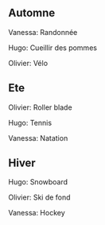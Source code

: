 ## Automne

Vanessa: Randonnée

Hugo: Cueillir des pommes

Olivier: Vélo

## Ete

Olivier: Roller blade

Hugo: Tennis

Vanessa: Natation

## Hiver

Hugo: Snowboard

Olivier: Ski de fond

Vanessa: Hockey

